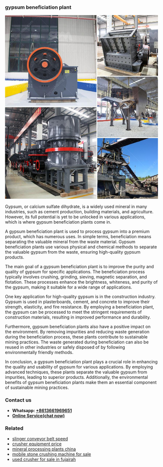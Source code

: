 <h3>gypsum beneficiation plant</h3><img src='1708589586.jpg' alt=''><p>Gypsum, or calcium sulfate dihydrate, is a widely used mineral in many industries, such as cement production, building materials, and agriculture. However, its full potential is yet to be unlocked in various applications, which is where gypsum beneficiation plants come in.</p><p>A gypsum beneficiation plant is used to process gypsum into a premium product, which has numerous uses. In simple terms, beneficiation means separating the valuable mineral from the waste material. Gypsum beneficiation plants use various physical and chemical methods to separate the valuable gypsum from the waste, ensuring high-quality gypsum products.</p><p>The main goal of a gypsum beneficiation plant is to improve the purity and quality of gypsum for specific applications. The beneficiation process typically involves crushing, grinding, sieving, magnetic separation, and flotation. These processes enhance the brightness, whiteness, and purity of the gypsum, making it suitable for a wide range of applications.</p><p>One key application for high-quality gypsum is in the construction industry. Gypsum is used in plasterboards, cement, and concrete to improve their strength, elasticity, and fire resistance. By employing a beneficiation plant, the gypsum can be processed to meet the stringent requirements of construction materials, resulting in improved performance and durability.</p><p>Furthermore, gypsum beneficiation plants also have a positive impact on the environment. By removing impurities and reducing waste generation during the beneficiation process, these plants contribute to sustainable mining practices. The waste generated during beneficiation can also be reused in other industries or safely disposed of by following environmentally friendly methods.</p><p>In conclusion, a gypsum beneficiation plant plays a crucial role in enhancing the quality and usability of gypsum for various applications. By employing advanced techniques, these plants separate the valuable gypsum from impurities, leading to superior products. Additionally, the environmental benefits of gypsum beneficiation plants make them an essential component of sustainable mining practices.</p><h3>Contact us</h3><ul><li><strong>Whatsapp:&nbsp;<a href="https://wa.me/8613661969651">+8613661969651</a></strong></li><li><a href="https://swt.shibang-china.com/?git&amp;zhl&amp;gypsum beneficiation plant"><strong>Online Service(chat now)</strong></a></li></ul><h3>Related</h3><ul><li><a href='slinger conveyor belt speed.md'>slinger conveyor belt speed</a></li><li><a href='crusher equipment price.md'>crusher equipment price</a></li><li><a href='mineral processing plants china.md'>mineral processing plants china</a></li><li><a href='mobile stone crushing machine for sale.md'>mobile stone crushing machine for sale</a></li><li><a href='used crusher for sale in fujairah.md'>used crusher for sale in fujairah</a></li></ul>